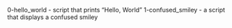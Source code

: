 0-hello_world - script that prints “Hello, World”
1-confused_smiley - a script that displays a confused smiley
